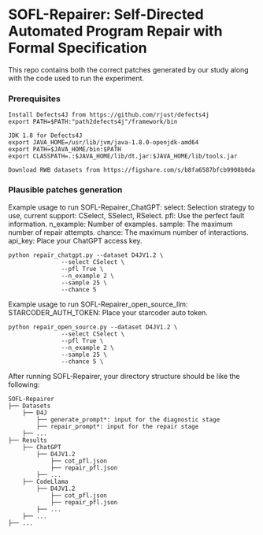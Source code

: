 # SOFL-Repairer: Self-Directed Automated Program Repair with Formal Specification

This repo contains both the correct patches generated by our study along with the code used to run the experiment.

### Prerequisites

```
Install Defects4J from https://github.com/rjust/defects4j 
export PATH=$PATH:"path2defects4j"/framework/bin
```

```
JDK 1.8 for Defects4J
export JAVA_HOME=/usr/lib/jvm/java-1.8.0-openjdk-amd64
export PATH=$JAVA_HOME/bin:$PATH
export CLASSPATH=.:$JAVA_HOME/lib/dt.jar:$JAVA_HOME/lib/tools.jar
```

```
Download RWB datasets from https://figshare.com/s/b8fa6587bfcb9908b0da
```

### Plausible patches generation

Example usage to run SOFL-Repairer_ChatGPT:
select: Selection strategy to use, current support: CSelect, SSelect, RSelect.
pfl: Use the perfect fault information.
n_example: Number of examples.
sample: The maximum number of repair attempts.
chance: The maximum number of interactions.
api_key: Place your ChatGPT access key.
```
python repair_chatgpt.py --dataset D4JV1.2 \
               --select CSelect \
               --pfl True \
               --n_example 2 \
               --sample 25 \
               --chance 5
```

Example usage to run SOFL-Repairer_open_source_llm:
STARCODER_AUTH_TOKEN: Place your starcoder auto token.
```
python repair_open_source.py --dataset D4JV1.2 \
               --select CSelect \
               --pfl True \
               --n_example 2 \
               --sample 25 \
               --chance 5 \
```

After running SOFL-Repairer, your directory structure should be like the following:

```
SOFL-Repairer
├── Datasets
    ├── D4J
        ├── generate_prompt*: input for the diagnostic stage
        ├── repair_prompt*: input for the repair stage
    ├── ...
├── Results
    ├── ChatGPT
        ├── D4JV1.2
            ├── cot_pfl.json
            ├── repair_pfl.json
        ├── ...
    ├── CodeLlama
        ├── D4JV1.2
            ├── cot_pfl.json
            ├── repair_pfl.json
        ├── ...
    ├── ...
├── ...
```